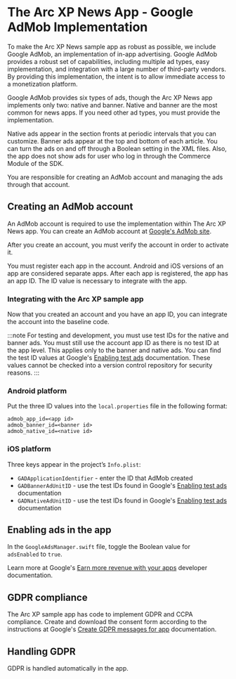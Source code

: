 # The Arc XP News App - Google AdMob Implementation

To make the Arc XP News sample app as robust as possible, we include Google AdMob, an implementation of in-app advertising. Google AdMob provides a robust set of capabilities, including multiple ad types, easy implementation, and integration with a large number of third-party vendors. By providing this implementation, the intent is to allow immediate access to a monetization platform.

Google AdMob provides six types of ads, though the Arc XP News app implements only two: native and banner. Native and banner are the most common for news apps. If you need other ad types, you must provide the implementation.

Native ads appear in the section fronts at periodic intervals that you can customize. Banner ads appear at the top and bottom of each article. You can turn the ads on and off through a Boolean setting in the XML files. Also, the app does not show ads for user who log in through the Commerce Module of the SDK.

You are responsible for creating an AdMob account and managing the ads through that account.

## Creating an AdMob account

An AdMob account is required to use the implementation within The Arc XP News app. You can create an AdMob account at [Google's AdMob site](https://admob.google.com/home/get-started/).

After you create an account, you must verify the account in order to activate it.

You must register each app in the account. Android and iOS versions of an app are considered separate apps. After each app is registered, the app has an app ID. The ID value is necessary to integrate with the app.

### Integrating with the Arc XP sample app

Now that you created an account and you have an app ID, you can integrate the account into the baseline code.

:::note
For testing and development, you must use test IDs for the native and banner ads. You must still use the account app ID as there is no test ID at the app level. This applies only to the banner and native ads. You can find the test ID values at Google's [Enabling test ads](https://developers.google.com/admob/android/test-ads) documentation. These values cannot be checked into a version control repository for security reasons.
:::

### Android platform

Put the three ID values into the `local.properties` file in the following format:

```
admob_app_id=<app id>
admob_banner_id=<banner id>
admob_native_id=<native id>
```

### iOS platform

Three keys appear in the project’s `Info.plist`:

* `GADApplicationIdentifier` - enter the ID that AdMob created
* `GADBannerAdUnitID` - use the test IDs found in Google's [Enabling test ads](https://developers.google.com/admob/android/test-ads) documentation
* `GADNativeAdUnitID` - use the test IDs found in Google's [Enabling test ads](https://developers.google.com/admob/android/test-ads) documentation

## Enabling ads in the app


In the `GoogleAdsManager.swift` file, toggle the Boolean value for `adsEnabled` to `true`.

Learn more at Google's [Earn more revenue with your apps](https://developers.google.com/admob) developer documentation.

## GDPR compliance

The Arc XP sample app has code to implement GDPR and CCPA compliance. Create and download the consent form according to the instructions at Google's [Create GDPR messages for app](https://support.google.com/admob/answer/10113207?hl=en) documentation.

## Handling GDPR 

GDPR is handled automatically in the app.


